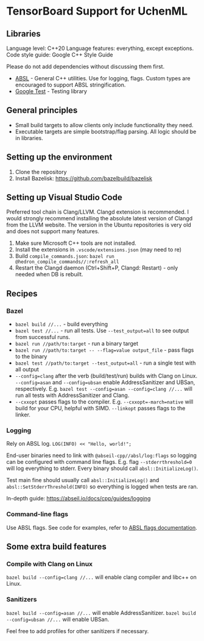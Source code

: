 # TensorBoard Support for UchenML

## Libraries

Language level: C++20
Language features: everything, except exceptions.
Code style guide: Google C++ Style Guide

Please do not add dependencies without discussing them first.

- [ABSL](https://abseil.io/) - General C++ utilities. Use for logging, flags. Custom types are encouraged to support ABSL stringification.
- [Google Test](https://google.github.io/googletest/primer.html) - Testing library

## General principles

- Small build targets to allow clients only include functionality they need.
- Executable targets are simple bootstrap/flag parsing. All logic should be in libraries.

## Setting up the environment

1. Clone the repository
2. Install Bazelisk: https://github.com/bazelbuild/bazelisk

## Setting up Visual Studio Code

Preferred tool chain is Clang/LLVM. Clangd extension is recommended. I would strongly recommend installing the absolute latest version of Clangd from the LLVM website. The version in the Ubuntu repositories is very old and does not support many features.

1. Make sure Microsoft C++ tools are not installed.
1. Install the extensions in `.vscode/extensions.json` (may need to re)
1. Build `compile_commands.json`: `bazel run @hedron_compile_commands//:refresh_all`
1. Restart the Clangd daemon (Ctrl+Shift+P, Clangd: Restart) - only needed when DB is rebuilt.

## Recipes

### Bazel

- `bazel build //...` - build everything
- `bazel test //...` - run all tests. Use `--test_output=all` to see output from successful runs.
- `bazel run //path/to:target` - run a binary target
- `bazel run //path/to:target -- --flag=value output_file` - pass flags to the binary
- `bazel test //path/to:target --test_output=all` - run a single test with all output
- `--config=clang` after the verb (build/test/run) builds with Clang on Linux. `--config=asan` and `--config=ubsan` enable AddressSanitizer and UBSan, respectively. E.g. `bazel test --config=asan --config=clang //...` will run all tests with AddressSanitizer and Clang.
- `--cxxopt` passes flags to the compiler. E.g. `--cxxopt=-march=native` will build for your CPU, helpful with SIMD. `--linkopt` passes flags to the linker.

### Logging

Rely on ABSL log. `LOG(INFO) << "Hello, world!";`

End-user binaries need to link with `@abseil-cpp//absl/log:flags` so logging can be configured with command line flags. E.g. flag `--stderrthreshold=0` will log everything to stderr. Every binary should call `absl::InitializeLog()`.

Test main fine should usually call `absl::InitializeLog()` and `absl::SetStderrThreshold(INFO)` so everything is logged when tests are ran.

In-depth guide: https://abseil.io/docs/cpp/guides/logging

### Command-line flags

Use ABSL flags. See code for examples, refer to [ABSL flags documentation](https://abseil.io/docs/cpp/guides/flags).

## Some extra build features

### Compile with Clang on Linux

`bazel build --config=clang //...` will enable clang compiler and libc++ on Linux.

### Sanitizers

`bazel build --config=asan //...` will enable AddressSanitizer.
`bazel build --config=ubsan //...` will enable UBSan.

Feel free to add profiles for other sanitizers if necessary.
